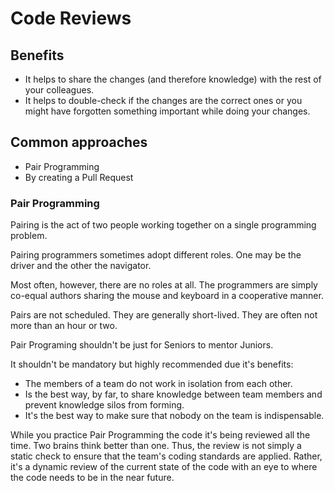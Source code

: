 # Code Reviews

## Benefits

* It helps to share the changes (and therefore knowledge) with the rest of your colleagues.
* It helps to double-check if the changes are the correct ones or you might have forgotten something important while doing your changes.

## Common approaches

* Pair Programming
* By creating a Pull Request

### Pair Programming

Pairing is the act of two people working together on a single programming problem.

Pairing programmers sometimes adopt different roles. One may be the driver and the other the navigator.

Most often, however, there are no roles at all. The programmers are simply co-equal authors sharing the mouse and keyboard in a cooperative manner.

Pairs are not scheduled. They are generally short-lived. They are often not more than an hour or two.

Pair Programing shouldn't be just for Seniors to mentor Juniors. 

It shouldn't be mandatory but highly recommended due it's benefits:

* The members of a team do not work in isolation from each other.
* Is the best way, by far, to share knowledge between team members and prevent knowledge silos from forming.
* It's the best way to make sure that nobody on the team is indispensable.

While you practice Pair Programming the code it's being reviewed all the time. Two brains think better than one.
Thus, the review is not simply a static check to ensure that the team's coding standards are applied. 
Rather, it's a dynamic review of the current state of the code with an eye to where the code needs to be in the near future.
